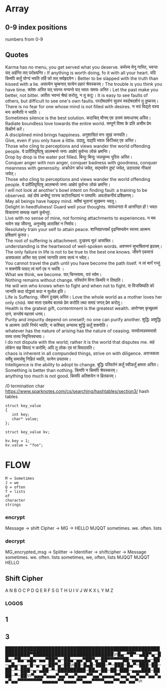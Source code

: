 # Array 
## 0-9 index positions
numbers from 0-9






## Quotes
Karma has no menu, you get served what you deserve.                                            कर्मस्य मेनू नास्ति, भवन्तः यत् अर्हन्ति तत् परोक्ष्यन्ति।
If anything is worth doing, fo it with all your heart.                                         यदि किमपि कर्तुं योग्यं भवति तर्हि फो तत् सर्वहृदयेन।
Better to be slapped with the truth than kissed with a lie.                                    असत्येन चुम्बनात् सत्येन प्रहारं श्रेयस्करम्। 
The trouble is you think you have time.                                                        क्लेशः अस्ति यत् भवन्तः मन्यन्ते यत् भवतः समयः अस्ति।
Let the past make you better, not bitter.                                                      अतीतः भवन्तं श्रेष्ठं करोतु, न तु कटुः।
It is easy to see faults of others, but difficult to see one's own faults.                     परदोषदर्शनं सुलभं स्वदोषदर्शनं तु दुष्करम्।                                                           
There is no fear for one whose mind is not filled with desires.                                न भयं विद्यते यस्य मनः कामैरपि न भवति ।                                                
Sometimes silence is the best solution.                                                        कदाचित् मौनम् एव उत्तमं समाधानम् अस्ति।                        
Radiate boundless love towards the entire world.                                               सम्पूर्ण विश्व के प्रति असीम प्रेम विकीर्ण करें।                                
A disciplined mind brings happiness.                                                           अनुशासितं मनः सुखं जनयति।                     
Give, even if you only have a little.                                                          ददातु, यद्यपि भवतः किञ्चित् एव अस्ति।              
Those who cling to perceptions and views wander the world offending people.                    ये प्रतीतिदृष्टिषु आलम्बन्ते जनाः आक्षेपं कुर्वन्तः लोकं भ्रमन्ति।                                                    
Drop by drop is the water pot filled.                                                          बिन्दुः बिन्दुः जलकुम्भः पूरितः अस्ति।              
Conquer anger with non anger, conquer badness with goodness, conquer meanness with generosity. अक्रोधेन क्रोधं जयेत्, सद्भावेन दुष्टं जयेत्, उदारतया नीचतां जयेत्।                                                                       
Those who cling to perceptions and views wander the world offending people.                    ये प्रतीतिदृष्टिषु आलम्बन्ते जनाः आक्षेपं कुर्वन्तः लोकं भ्रमन्ति।                                                    
I will not look at another's bowl intent on finding fault: a training to be observed.          अहं दोषं अन्वेष्टुं परस्य कटोराभिप्रायं न पश्यामि: अवलोकनीयं प्रशिक्षणम्।                                                                        
May all beings have happy mind.                                                                सर्वेषां भूतानां सुखमनः भवतु।                  
Delight in heedfulness! Guard well your thoughts.                                             सावधानता में आनन्दित हों ! भवतः विचाराणां सम्यक् रक्षणं कुर्वन्तु!.                                      
Live with no sense of mine, not forming attachments to experiences.                            न मम भावेन सह जीवन्तु, अनुभवेषु आसक्तिं न निर्माय।                                                      
Resolutely train your self to attain peace.                                                    शान्तिप्राप्त्यर्थं दृढनिश्चयेन स्वस्य आत्मनः प्रशिक्षणं कुरुत।                              
The root of suffering is attachment.                                                           दुःखस्य मूलं आसक्तिः।                                                                                       
understanding is the heartwood of well-spoken words.                                           अवगमनं सुभाषितानां हृदयम्।                                  
The only failure in life is not to be true to the best one knows.                              जीवने एकमात्रं असफलता अस्ति यत् उत्तमं जानाति तस्य सत्यं न भवेत्।                                               
You cannot travel the path until you have become the path itself.                              न त्वं मार्गं गन्तुं न शक्नोषि यावत् त्वं मार्ग एव न भवसि ।                                               
What we think, we become.                                                                      यत् चिन्तयामः, वयं भवेम।       
Nothing remains without change.                                                                परिवर्तनं विना किमपि न तिष्ठति।             
He will win who knows when to fight and when not to fight.                                     स विजयिष्यति को जानाति कदा योद्धव्यं कदा न युध्येत इति।                                       
Life is Suffering.                                                                             जीवनं दुःखम् अस्ति।
Love the whole world as a mother loves her only child.                                         यथा माता एकमेव बालकं प्रेम करोति तथा समग्रं जगत् प्रेम करोतु।                                                                          
Health is the gratest gift, contentment is the greatest wealth.                                आरोग्यम् कृच्छ्रतमं दानं, सन्तोषं महत्तमं धनम्।                                       
Purity and impurity depend on oneself; no one can purify another.                              शुद्धिः अशुद्धिः च आत्मनः उपरि निर्भरं भवति; न कश्चित् अन्यस्य शुद्धिं कर्तुं शक्नोति।                                         
whatever has the nature of arising has the nature of ceasing.                                  यस्योत्पन्नस्वभावो यस्य तस्य निवृत्तिस्वभावः।                                     
I do not dispute with the world; rather it is the world that disputes me.                      अहं लोकेन सह विवादं न करोमि; अपि तु लोकः एव मां विवादयति।                                                 
chaos is inherent in all compunded things, strive on with diligence.                           अराजकता सर्वेषु समासेषु निहितं भवति, यत्नेन प्रयतस्व।                                            
Intelligence is the ability to adopt to change.                                                बुद्धिः परिवर्तनं कर्तुं स्वीकर्तुं क्षमता अस्ति।                       
Something is better than nothing.                                                              किमपि न किमपि श्रेयस्करम्।         
anything too much is not good.                                                                 किमपि अतिशयेन न हितकरम्।      




/0 termination char
https://www.sparknotes.com/cs/searching/hashtables/section3/
hash tables

```
struct key_value
{
   int key;
   char* value;
};

struct key_value kv;

kv.key = 1;
kv.value = "foo";
```

# FLOW
```
M = Sometimes 
J = we 
Q = often  
T = lists 
of 
character 
strings
```
### encrypt
Message -> shift Cipher -> MG ->
HELLO        MJQQT          sometimes. we. often. lists

### decrypt
MG_encrypted_msg             -> Splitter                      -> Identifier -> shiftcipher -> Message
sometimes. we. often. lists     sometimes, we, often, lists       MJQQT          MJQQT          HELLO

## Shift Cipher
A  N
B  O
C  P
D  Q
E  R
F  S
G  T
H  U
I  V
J  W
K  X
L  Y
M  Z

### LOGOS

## 1

## 3


██████████████████████████████████████████████████████████▀██████████████████████████\n█▄─▀█▀─▄██▀▄─██▄─▀█▄─▄█▄─▄▄▀██▀▄─██▄─▄▄▀██▀▄─██▀▀▀▀▀██─▄▄▄▄█▄─██─▄█▄─▄▄─█─▄─▄─██▀▄─██\n██─█▄█─███─▀─███─█▄▀─███─██─██─▀─███─▄─▄██─▀─█████████─██▄─██─██─███─▄▄▄███─████─▀─██\n▀▄▄▄▀▄▄▄▀▄▄▀▄▄▀▄▄▄▀▀▄▄▀▄▄▄▄▀▀▄▄▀▄▄▀▄▄▀▄▄▀▄▄▀▄▄▀▀▀▀▀▀▀▀▄▄▄▄▄▀▀▄▄▄▄▀▀▄▄▄▀▀▀▀▄▄▄▀▀▄▄▀▄▄▀\n
